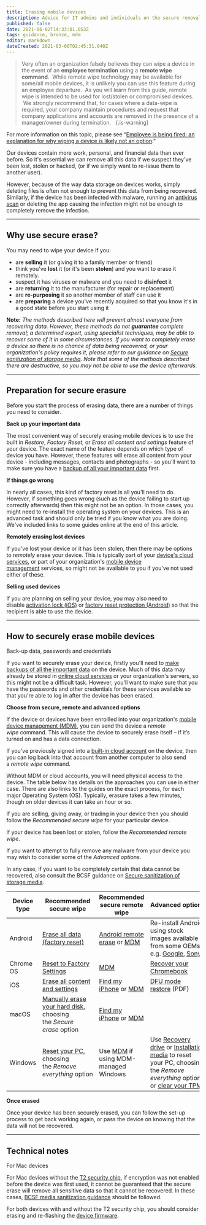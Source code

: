```yaml
---
title: Erasing mobile devices
description: Advice for IT admins and individuals on the secure removal of data or malware from smartphones, tablets, laptops and desktop PCs
published: false
date: 2021-06-02T14:33:01.053Z
tags: guidance, bronze, mdm
editor: markdown
dateCreated: 2021-03-06T02:45:31.040Z
---
```


> Very often an organization falsely believes they can wipe a device in the event of an **employee termination** using a **remote wipe command**.  While remote wipe technology may be available for some/all mobile devices, it is unlikely you can use this feature during an employee departure.  As you will learn from this guide, remote wipe is intended to be used for lost/stolen or compromised devices.  We strongly recommend that, for cases where a data-wipe is required, your company maintain procedures and request that company applications and accounts are removed in the presence of a manager/owner during termination.  
{.is-warning}

For more information on this topic, please see “[Employee is being fired: an explanation for why wiping a device is likely not an option](https://www.techbento.com/2021/03/07/employee-fired-wipe-device/).”

Our devices contain more work, personal, and financial data than ever before. So it's essential we can remove all this data if we suspect they've been lost, stolen or hacked, (or if we simply want to re-issue them to another user). 

However, because of the way data storage on devices works, simply deleting files is often not enough to prevent this data from being recovered. Similarly, if the device has been infected with malware, running an [antivirus scan](/bronze-training/mobile-device-guidance/antivirus-and-other-security-software) or deleting the app causing the infection might not be enough to completely remove the infection.

---

## Why use secure erase?

You may need to wipe your device if you:

-   are **selling** it (or giving it to a family member or friend)
-   think you've **lost** it (or it's been **stolen**) and you want to erase it remotely.
-   suspect it has viruses or malware and you need to **disinfect** it
-   are **returning** it to the manufacturer (for repair or replacement)
-   are **re-purposing** it so another member of staff can use it
-   are **preparing** a device you've recently acquired so that you know it's in a good state before you start using it

**Note:** *The methods described here will prevent almost everyone from recovering data. However, these methods do not **guarantee** complete removal; a determined expert, using specialist techniques, may be able to recover some of it in some circumstances. If you want to completely erase a device so there is no chance of data being recovered, or your organization's policy requires it, please refer to our guidance on* [*Secure sanitization of storage media*](/guidance/secure-sanitization-storage-media)*. Note that some of the methods described there are destructive, so you may not be able to use the device afterwards.*

---

## Preparation for secure erasure

Before you start the process of erasing data, there are a number of things you need to consider.

**Back up your important data**

The most convenient way of securely erasing mobile devices is to use the built in *Restore*, *Factory Reset*, or *Erase all content and settings* feature of your device. The exact name of the feature depends on which type of device you have. However, these features will erase all content from your device - including messages, contacts and photographs - so you'll want to make sure you have a [backup of all your important data](/bronze-training/background-advanced/10-steps-risk-data-security) first.

**If things go wrong**

In nearly all cases, this kind of factory reset is all you'll need to do. However, if something goes wrong (such as the device failing to start up correctly afterwards) then this might not be an option. In those cases, you might need to re-install the operating system on your devices. This is an advanced task and should only be tried if you know what you are doing. We've included links to some guides online at the end of this article.

**Remotely erasing lost devices**

If you've lost your device or it has been stolen, then there may be options to *remotely* erase your device. This is typically part of your [device's cloud services](/bronze-training/mobile-device-guidance/using-built-in-cloud-services), or part of your organization's [mobile device management](/bronze-training/mobile-device-guidance/choosing-and-using-mobile-device-management-services) services, so might not be available to you if you've not used either of these.

**Selling used devices**

If you are planning on selling your device, you may also need to disable [activation lock (iOS)](https://support.apple.com/en-gb/HT201441) or [factory reset protection (Android)](https://support.google.com/nexus/answer/6172890?hl=en-GB) so that the recipient is able to use the device.

---

## How to securely erase mobile devices

Back-up data, passwords and credentials

If you want to securely erase your device, firstly you'll need to [make backups of all the important data](/bronze-training/background-advanced/10-steps-risk-data-security) on the device. Much of this data may already be stored in [online cloud services](/bronze-training/mobile-device-guidance/using-built-in-cloud-services) or your organization's servers, so this might not be a difficult task. However, you'll want to make sure that you have the passwords and other credentials for these services available so that you're able to log in after the device has been erased.

**Choose from secure, remote and advanced options**

If the device or devices have been enrollled into your organization's [mobile device management (MDM)](/bronze-training/mobile-device-guidance/choosing-and-using-mobile-device-management-services), you can send the device a *remote wipe* command. This will cause the device to securely erase itself – if it’s turned on and has a data connection.

If you've previously signed into a [built-in cloud account](/bronze-training/mobile-device-guidance/using-built-in-cloud-services) on the device, then you can log back into that account from another computer to also send a *remote wipe* command.

Without MDM or cloud accounts, you will need physical access to the device. The table below has details on the approaches you can use in either case. There are also links to the guides on the exact process, for each major Operating System (OS). Typically, erasure takes a few minutes, though on older devices it can take an hour or so.

If you are selling, giving away, or trading in your device then you should follow the *Recommended secure wipe* for your particular device.

If your device has been lost or stolen, follow the *Recommended remote wipe*.

If you want to attempt to fully remove any malware from your device you may wish to consider some of the *Advanced options*.

In any case, if you want to be completely certain that data cannot be recovered, also consult the BCSF guidance on [Secure sanitization of storage media](/guidance/secure-sanitization-storage-media).

| **Device type** | **Recommended secure wipe** | **Recommended secure remote wipe** | **Advanced options** |
| --- | --- | --- | --- |
| Android | [Erase all data (factory reset)](https://support.google.com/android/answer/6088915?hl=en) | [Android remote erase](https://support.google.com/accounts/answer/6160491?hl=en) or [MDM](/bronze-training/mobile-device-guidance/choosing-and-using-mobile-device-management-services) | Re-install Android using stock images available from some OEMs, e.g. [Google](https://developers.google.com/android/images), [Sony](https://developer.sony.com/develop/open-devices/get-started/flash-tool/how-to-flash/) |
| Chrome OS | [Reset to Factory Settings](https://support.google.com/chromebook/answer/183084?hl=en-GB) | [MDM](/bronze-training/mobile-device-guidance/choosing-and-using-mobile-device-management-services) | [Recover your Chromebook](https://support.google.com/chromebook/answer/1080595) |
| iOS | [Erase all content and settings](https://support.apple.com/en-gb/HT201274) | [Find my iPhone](https://support.apple.com/en-gb/HT201472) or [MDM](/bronze-training/mobile-device-guidance/choosing-and-using-mobile-device-management-services) | [DFU mode restore](https://www.apple.com/business/site/docs/iOS_Security_Guide.pdf#page=6) (PDF) |
| macOS | [Manually erase your hard disk](https://support.apple.com/en-gb/HT208496), choosing the *Secure erase* option | [Find my iPhone](https://support.apple.com/en-gb/HT201472) or [MDM](/bronze-training/mobile-device-guidance/choosing-and-using-mobile-device-management-services) |     |
| Windows | [Reset your PC](https://support.microsoft.com/en-gb/help/12415#section3), choosing the *Remove everything* option | Use [MDM](/bronze-training/mobile-device-guidance/choosing-and-using-mobile-device-management-services) if using MDM-managed Windows | Use [Recovery drive](https://support.microsoft.com/en-gb/help/12415#section4) or [Installation media](https://support.microsoft.com/en-gb/help/12415#section5) to reset your PC, choosing the *Remove everything* option; or [clear your TPM](https://docs.microsoft.com/en-us/windows/security/information-protection/tpm/initialize-and-configure-ownership-of-the-tpm#clear-all-the-keys-from-the-tpm) |

**Once erased**

Once your device has been securely erased, you can follow the set-up process to get back working again, or pass the device on knowing that the data will not be recovered.

---

## Technical notes

For Mac devices

For Mac devices without the [T2 security chip](https://support.apple.com/en-us/HT208862), if encryption was not enabled before the device was first used, it cannot be guaranteed that the secure erase will remove all sensitive data so that it cannot be recovered. In these cases, [BCSF media sanitization guidance](/guidance/secure-sanitization-storage-media) should be followed.

For both devices with and without the T2 security chip, you should consider erasing and re-flashing the [device firmware](/bronze-training/mobile-device-guidance/managing-mobile-device-firmware).